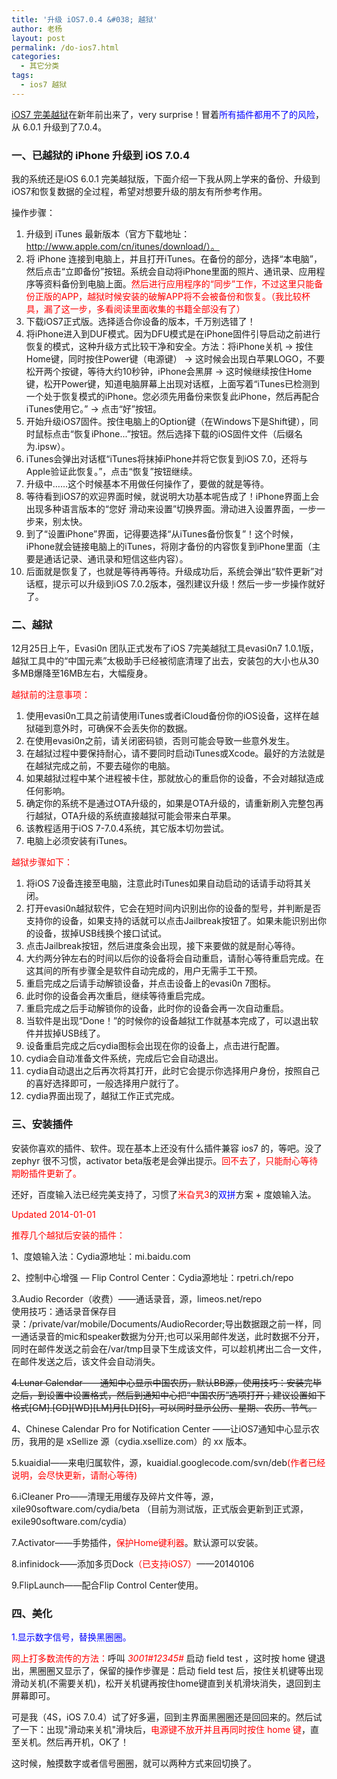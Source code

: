 ```yaml
---
title: '升级 iOS7.0.4 &#038; 越狱'
author: 老杨
layout: post
permalink: /do-ios7.html
categories:
  - 其它分类
tags:
  - ios7 越狱
---
```

<a href="/ios-7-untethered-jailbreak.html" target="_blank">iOS7 完美越狱</a>在新年前出来了，very surprise！冒着<span style="color: #0000ff;">所有插件都用不了的风险</span>，从 6.0.1 升级到了7.0.4。  


### 一、已越狱的 iPhone 升级到 iOS 7.0.4

我的系统还是iOS 6.0.1 完美越狱版，下面介绍一下我从网上学来的备份、升级到iOS7和恢复数据的全过程，希望对想要升级的朋友有所参考作用。

操作步骤：

  1. 升级到 iTunes 最新版本（官方下载地址：http://www.apple.com/cn/itunes/download/）。
  2. 将 iPhone 连接到电脑上，并且打开iTunes。在备份的部分，选择“本电脑”，然后点击“立即备份”按钮。系统会自动将iPhone里面的照片、通讯录、应用程序等资料备份到电脑上面。<span style="color: #ff0000;">然后进行应用程序的“同步”工作，不过这里只能备份正版的APP，越狱时候安装的破解APP将不会被备份和恢复。（我比较杯具，漏了这一步，多看阅读里面收集的书籍全部没有了）</span>
  3. 下载iOS7正式版。选择适合你设备的版本，千万别选错了！
  4. 将iPhone进入到DUF模式。因为DFU模式是在iPhone固件引导启动之前进行恢复的模式，这种升级方式比较干净和安全。方法：将iPhone关机 → 按住Home键，同时按住Power键（电源键） → 这时候会出现白苹果LOGO，不要松开两个按键，等待大约10秒钟，iPhone会黑屏 → 这时候继续按住Home键，松开Power键，知道电脑屏幕上出现对话框，上面写着“iTunes已检测到一个处于恢复模式的iPhone。您必须先用备份来恢复此iPhone，然后再配合iTunes使用它。” → 点击“好”按钮。
  5. 开始升级iOS7固件。按住电脑上的Option键（在Windows下是Shift键），同时鼠标点击“恢复iPhone...”按钮。然后选择下载的iOS固件文件（后缀名为.ipsw）。
  6. iTunes会弹出对话框“iTunes将抹掉iPhone并将它恢复到iOS 7.0，还将与Apple验证此恢复。”，点击“恢复”按钮继续。
  7. 升级中……这个时候基本不用做任何操作了，要做的就是等待。
  8. 等待看到iOS7的欢迎界面时候，就说明大功基本呢告成了！iPhone界面上会出现多种语言版本的“您好 滑动来设置”切换界面。滑动进入设置界面，一步一步来，别太快。
  9. 到了“设置iPhone”界面，记得要选择“从iTunes备份恢复”！这个时候，iPhone就会链接电脑上的iTunes，将刚才备份的内容恢复到iPhone里面（主要是通话记录、通讯录和短信这些内容）。
 10. 后面就是恢复了，也就是等待再等待。升级成功后，系统会弹出“软件更新”对话框，提示可以升级到iOS 7.0.2版本，强烈建议升级！然后一步一步操作就好了。

### 二、越狱

12月25日上午，Evasi0n 团队正式发布了iOS 7完美越狱工具evasi0n7 1.0.1版，越狱工具中的“中国元素”太极助手已经被彻底清理了出去，安装包的大小也从30多MB爆降至16MB左右，大幅瘦身。

<span style="color: #ff0000;">越狱前的注意事项：</span>

  1. 使用evasi0n工具之前请使用iTunes或者iCloud备份你的iOS设备，这样在越狱碰到意外时，可确保不会丢失你的数据。
  2. 在使用evasi0n之前，请关闭密码锁，否则可能会导致一些意外发生。
  3. 在越狱过程中要保持耐心，请不要同时启动iTunes或Xcode。最好的方法就是在越狱完成之前，不要去碰你的电脑。
  4. 如果越狱过程中某个进程被卡住，那就放心的重启你的设备，不会对越狱造成任何影响。
  5. 确定你的系统不是通过OTA升级的，如果是OTA升级的，请重新刷入完整包再行越狱，OTA升级的系统直接越狱可能会带来白苹果。
  6. 该教程适用于iOS 7-7.0.4系统，其它版本切勿尝试。
  7. 电脑上必须安装有iTunes。

<span style="color: #ff0000;">越狱步骤如下：</span>

  1. 将iOS 7设备连接至电脑，注意此时iTunes如果自动启动的话请手动将其关闭。
  2. 打开evasi0n越狱软件，它会在短时间内识别出你的设备的型号，并判断是否支持你的设备，如果支持的话就可以点击Jailbreak按钮了。如果未能识别出你的设备，拔掉USB线换个接口试试。
  3. 点击Jailbreak按钮，然后进度条会出现，接下来要做的就是耐心等待。
  4. 大约两分钟左右的时间以后你的设备将会自动重启，请耐心等待重启完成。在这其间的所有步骤全是软件自动完成的，用户无需手工干预。
  5. 重启完成之后请手动解锁设备，并点击设备上的evasi0n 7图标。
  6. 此时你的设备会再次重启，继续等待重启完成。
  7. 重启完成之后手动解锁你的设备，此时你的设备会再一次自动重启。
  8. 当软件是出现“Done！”的时候你的设备越狱工作就基本完成了，可以退出软件并拔掉USB线了。
  9. 设备重启完成之后cydia图标会出现在你的设备上，点击进行配置。
 10. cydia会自动准备文件系统，完成后它会自动退出。
 11. cydia自动退出之后再次将其打开，此时它会提示你选择用户身份，按照自己的喜好选择即可，一般选择用户就行了。
 12. cydia界面出现了，越狱工作正式完成。

### 三、安装插件

安装你喜欢的插件、软件。现在基本上还没有什么插件兼容 ios7 的，等吧。没了 zephyr 很不习惯，activator beta版老是会弹出提示。<span style="color: #ff0000;">回不去了，只能耐心等待期盼插件更新了。</span>

还好，百度输入法已经完美支持了，习惯了<span style="color: #ff0000;">米旮旯3</span>的<span style="color: #0000ff;">双拼</span>方案 + 度娘输入法。

<span style="color: #ff0000;">Updated 2014-01-01</span>

<span style="color: #ff0000;">推荐几个越狱后安装的插件：</span>

1、度娘输入法：Cydia源地址：mi.baidu.com

2、控制中心增强 — Flip Control Center：Cydia源地址：rpetri.ch/repo

3.Audio Recorder（收费）——通话录音，源，limeos.net/repo  
使用技巧：通话录音保存目录：/private/var/mobile/Documents/AudioRecorder;导出数据跟之前一样，同一通话录音的mic和speaker数据为分开;也可以采用邮件发送，此时数据不分开，同时在邮件发送之前会在/var/tmp目录下生成该文件，可以趁机拷出二合一文件，在邮件发送之后，该文件会自动消失。

<del datetime="2014-01-07T06:44:19+00:00">4.Lunar Calendar——通知中心显示中国农历，默认BB源，使用技巧：安装完毕之后，到设置中设置格式，然后到通知中心把“中国农历”选项打开；建议设置如下格式[GM].[GD][WD][LM]月[LD][S]，可以同时显示公历、星期、农历、节气。</del>

4、Chinese Calendar Pro for Notification Center ——让iOS7通知中心显示农历，我用的是 xSellize 源（cydia.xsellize.com）的 xx 版本。

5.kuaidial——来电归属软件，源，kuaidial.googlecode.com/svn/deb<span style="color: #ff0000;">(作者已经说明，会尽快更新，请耐心等待)</span>

6.iCleaner Pro——清理无用缓存及碎片文件等，源，xile90software.com/cydia/beta （目前为测试版，正式版会更新到正式源，exile90software.com/cydia）

7.Activator——手势插件，<span style="color: #ff0000;">保护Home键利器</span>。默认源可以安装。

8.infinidock——添加多页Dock<span style="color: #ff0000;">（已支持iOS7）</span>——20140106

9.FlipLaunch——配合Flip Control Center使用。

### 四、美化

<span style="color: #0000ff;">1.显示数字信号，替换黑圈圈。</span>

<span style="color: #ff0000;">网上打多数流传的方法：</span>呼叫 <span style="color: #ff0000;">*3001#12345#*</span> 启动 field test ，这时按 home 键退出，黑圈圈又显示了，保留的操作步骤是：启动 field test 后，按住关机键等出现滑动关机(不需要关机)，松开关机键再按住home键直到关机滑块消失，退回到主屏幕即可。

可是我（4S，iOS 7.0.4）试了好多遍，回到主界面黑圈圈还是回回来的。然后试了一下：出现"滑动来关机"滑块后，<span style="color: #ff0000;">电源键不放开并且再同时按住 home 键</span>，直至关机。然后再开机，OK了！

这时候，触摸数字或者信号圈圈，就可以两种方式来回切换了。